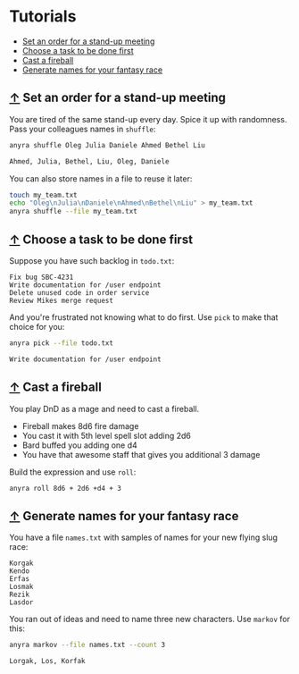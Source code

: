 # Tutorials

- [Set an order for a stand-up meeting](#↑-set-an-order-for-a-stand-up-meeting)
- [Choose a task to be done first](#↑-choose-a-task-to-be-done-first)
- [Cast a fireball](#↑-cast-a-fireball)
- [Generate names for your fantasy race](#↑-generate-names-for-your-fantasy-race)

## [↑](#) Set an order for a stand-up meeting

You are tired of the same stand-up every day. Spice it up with randomness. Pass your colleagues names in `shuffle`:

``` bash
anyra shuffle Oleg Julia Daniele Ahmed Bethel Liu

Ahmed, Julia, Bethel, Liu, Oleg, Daniele
```

You can also store names in a file to reuse it later:

``` bash
touch my_team.txt
echo "Oleg\nJulia\nDaniele\nAhmed\nBethel\nLiu" > my_team.txt
anyra shuffle --file my_team.txt
```

## [↑](#) Choose a task to be done first

Suppose you have such backlog in `todo.txt`:

```
Fix bug SBC-4231
Write documentation for /user endpoint
Delete unused code in order service
Review Mikes merge request
```

And you're frustrated not knowing what to do first. Use `pick` to make that choice for you:

``` bash
anyra pick --file todo.txt

Write documentation for /user endpoint
```

## [↑](#) Cast a fireball

You play DnD as a mage and need to cast a fireball.

- Fireball makes 8d6 fire damage
- You cast it with 5th level spell slot adding 2d6
- Bard buffed you adding one d4
- You have that awesome staff that gives you additional 3 damage 

Build the expression and use `roll`:

``` bash
anyra roll 8d6 + 2d6 +d4 + 3
```

## [↑](#) Generate names for your fantasy race

You have a file `names.txt` with samples of names for your new flying slug race:

```
Korgak
Kendo
Erfas
Losmak
Rezik
Lasdor
```

You ran out of ideas and need to name three new characters. Use `markov` for this:

``` bash
anyra markov --file names.txt --count 3

Lorgak, Los, Korfak
```
